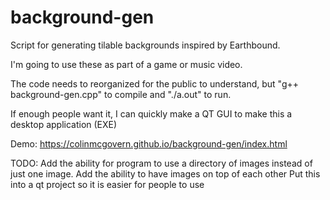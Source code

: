 # background-gen
Script for generating tilable backgrounds inspired by Earthbound.

I'm going to use these as part of a game or music video. 

The code needs to reorganized for the public to understand, but "g++ background-gen.cpp" to compile and "./a.out" to run.

If enough people want it, I can quickly make a QT GUI to make this a desktop application (EXE)

Demo:
https://colinmcgovern.github.io/background-gen/index.html


TODO:
Add the ability for program to use a directory of images instead of just one image.
Add the ability to have images on top of each other 
Put this into a qt project so it is easier for people to use
